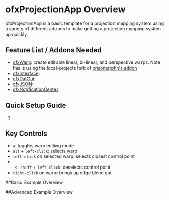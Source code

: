 # ofxProjectionApp Overview

ofxProjectionApp is a basic template for a projection mapping system using a variety of different addons to make getting a projection mapping system up quickly. 

## Feature List / Addons Needed

* [ofxWarp](https://github.com/local-projects/ofxWarp): create editable linear, bi-linear, and perspective warps. Note this is using the local-projects fork of [prisonerjohn's addon](https://github.com/prisonerjohn/ofxWarp)
* [ofxInterface](https://github.com/local-projects/ofxInterface): 
* [ofxDatGui](https://github.com/local-projects/ofxDatGui): 
* [ofxJSON](https://github.com/local-projects/ofxJSON): 
* [ofxNotificationCenter](https://github.com/local-projects/ofxNotificationCenter): 

## Quick Setup Guide

1. 

## Key Controls

* `w`: toggles warp editing mode
* `alt` + `left-click`: selects warp
* `left-click` on selected warp: selects closest control point
* * `shift` + `left-click`: deselects control point
* `right-click` on warp: brings up edge blend gui

##Basic Example Overview

##Advanced Example Overview

